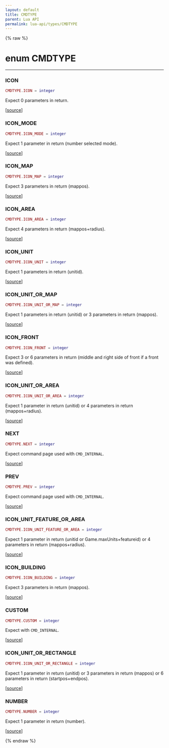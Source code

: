 ```yaml
---
layout: default
title: CMDTYPE
parent: Lua API
permalink: lua-api/types/CMDTYPE
---
```


{% raw %}

# enum CMDTYPE
---




### ICON

```lua
CMDTYPE.ICON = integer
```

Expect 0 parameters in return.

[<a href="https://github.com/beyond-all-reason/RecoilEngine/blob/b29554ca8a91605fa235eafe60ad740783359665/rts/Lua/LuaConstCMDTYPE.cpp#L22-L22" target="_blank">source</a>]








### ICON_MODE

```lua
CMDTYPE.ICON_MODE = integer
```

Expect 1 parameter in return (number selected mode).

[<a href="https://github.com/beyond-all-reason/RecoilEngine/blob/b29554ca8a91605fa235eafe60ad740783359665/rts/Lua/LuaConstCMDTYPE.cpp#L24-L24" target="_blank">source</a>]








### ICON_MAP

```lua
CMDTYPE.ICON_MAP = integer
```

Expect 3 parameters in return (mappos).

[<a href="https://github.com/beyond-all-reason/RecoilEngine/blob/b29554ca8a91605fa235eafe60ad740783359665/rts/Lua/LuaConstCMDTYPE.cpp#L26-L26" target="_blank">source</a>]








### ICON_AREA

```lua
CMDTYPE.ICON_AREA = integer
```

Expect 4 parameters in return (mappos+radius).

[<a href="https://github.com/beyond-all-reason/RecoilEngine/blob/b29554ca8a91605fa235eafe60ad740783359665/rts/Lua/LuaConstCMDTYPE.cpp#L28-L28" target="_blank">source</a>]








### ICON_UNIT

```lua
CMDTYPE.ICON_UNIT = integer
```

Expect 1 parameters in return (unitid).

[<a href="https://github.com/beyond-all-reason/RecoilEngine/blob/b29554ca8a91605fa235eafe60ad740783359665/rts/Lua/LuaConstCMDTYPE.cpp#L30-L30" target="_blank">source</a>]








### ICON_UNIT_OR_MAP

```lua
CMDTYPE.ICON_UNIT_OR_MAP = integer
```

Expect 1 parameters in return (unitid) or 3 parameters in return (mappos).

[<a href="https://github.com/beyond-all-reason/RecoilEngine/blob/b29554ca8a91605fa235eafe60ad740783359665/rts/Lua/LuaConstCMDTYPE.cpp#L32-L32" target="_blank">source</a>]








### ICON_FRONT

```lua
CMDTYPE.ICON_FRONT = integer
```

Expect 3 or 6 parameters in return (middle and right side of front if a front was defined).

[<a href="https://github.com/beyond-all-reason/RecoilEngine/blob/b29554ca8a91605fa235eafe60ad740783359665/rts/Lua/LuaConstCMDTYPE.cpp#L34-L34" target="_blank">source</a>]








### ICON_UNIT_OR_AREA

```lua
CMDTYPE.ICON_UNIT_OR_AREA = integer
```

Expect 1 parameter in return (unitid) or 4 parameters in return (mappos+radius).

[<a href="https://github.com/beyond-all-reason/RecoilEngine/blob/b29554ca8a91605fa235eafe60ad740783359665/rts/Lua/LuaConstCMDTYPE.cpp#L36-L36" target="_blank">source</a>]








### NEXT

```lua
CMDTYPE.NEXT = integer
```

Expect command page used with `CMD_INTERNAL`.

[<a href="https://github.com/beyond-all-reason/RecoilEngine/blob/b29554ca8a91605fa235eafe60ad740783359665/rts/Lua/LuaConstCMDTYPE.cpp#L38-L38" target="_blank">source</a>]








### PREV

```lua
CMDTYPE.PREV = integer
```

Expect command page used with `CMD_INTERNAL`.

[<a href="https://github.com/beyond-all-reason/RecoilEngine/blob/b29554ca8a91605fa235eafe60ad740783359665/rts/Lua/LuaConstCMDTYPE.cpp#L40-L40" target="_blank">source</a>]








### ICON_UNIT_FEATURE_OR_AREA

```lua
CMDTYPE.ICON_UNIT_FEATURE_OR_AREA = integer
```

Expect 1 parameter in return (unitid or Game.maxUnits+featureid) or 4 parameters in return (mappos+radius).

[<a href="https://github.com/beyond-all-reason/RecoilEngine/blob/b29554ca8a91605fa235eafe60ad740783359665/rts/Lua/LuaConstCMDTYPE.cpp#L42-L42" target="_blank">source</a>]








### ICON_BUILDING

```lua
CMDTYPE.ICON_BUILDING = integer
```

Expect 3 parameters in return (mappos).

[<a href="https://github.com/beyond-all-reason/RecoilEngine/blob/b29554ca8a91605fa235eafe60ad740783359665/rts/Lua/LuaConstCMDTYPE.cpp#L44-L44" target="_blank">source</a>]








### CUSTOM

```lua
CMDTYPE.CUSTOM = integer
```

Expect with `CMD_INTERNAL`.

[<a href="https://github.com/beyond-all-reason/RecoilEngine/blob/b29554ca8a91605fa235eafe60ad740783359665/rts/Lua/LuaConstCMDTYPE.cpp#L46-L46" target="_blank">source</a>]








### ICON_UNIT_OR_RECTANGLE

```lua
CMDTYPE.ICON_UNIT_OR_RECTANGLE = integer
```

Expect 1 parameter in return (unitid) or 3 parameters in return (mappos) or 6 parameters in return (startpos+endpos).

[<a href="https://github.com/beyond-all-reason/RecoilEngine/blob/b29554ca8a91605fa235eafe60ad740783359665/rts/Lua/LuaConstCMDTYPE.cpp#L48-L48" target="_blank">source</a>]








### NUMBER

```lua
CMDTYPE.NUMBER = integer
```

Expect 1 parameter in return (number).

[<a href="https://github.com/beyond-all-reason/RecoilEngine/blob/b29554ca8a91605fa235eafe60ad740783359665/rts/Lua/LuaConstCMDTYPE.cpp#L50-L50" target="_blank">source</a>]











{% endraw %}